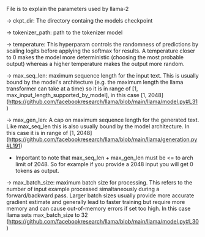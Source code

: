 File is to explain the parameters used by llama-2

-> ckpt_dir: The directory containg the models checkpoint

-> tokenizer_path: path to the tokenizer model 

-> temperature: This hyperparam controls the randomness of predictions by scaling logits before applying the softmax for results. A temperature closer to 0 makes the model more deterministic (choosing the most probable output) whereas a higher temperature makes the output more random. 

-> max_seq_len: maximum sequence length for the input text. This is usually bound by the model's architecture (e.g. the maximum length the llama transformer can take at a time) so it is in range of [1, max_input_length_supported_by_model], in this case [1, 2048] (https://github.com/facebookresearch/llama/blob/main/llama/model.py#L31)

-> max_gen_len: A cap on maximum sequence length for the generated text. Like max_seq_len this is also usually bound by the model architecture. In this case it is in range of [1, 2048] (https://github.com/facebookresearch/llama/blob/main/llama/generation.py#L191) 

* Important to note that max_seq_len + max_gen_len must be <= to arch limit of 2048. So for example if you provide a 2048 input you will get 0 tokens as output. 

-> max_batch_size: maximum batch size for processing. This refers to the number of input example processed simaltaneously during a forward/backward pass. Larger batch sizes usually provide more accurate gradient estimate and generally lead to faster training but require more memory and can cause out-of-memory errors if set too high. In this case llama sets max_batch_size to 32 (https://github.com/facebookresearch/llama/blob/main/llama/model.py#L30)